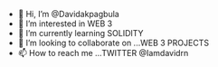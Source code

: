 - 👋 Hi, I’m @Davidakpagbula
- 👀 I’m interested in WEB 3
- 🌱 I’m currently learning SOLIDITY
- 💞️ I’m looking to collaborate on ...WEB 3 PROJECTS
- 📫 How to reach me ...TWITTER @Iamdavidrn

<!---
Davidakpagbula/Davidakpagbula is a ✨ special ✨ repository because its `README.md` (this file) appears on your GitHub profile.
You can click the Preview link to take a look at your changes.
--->
